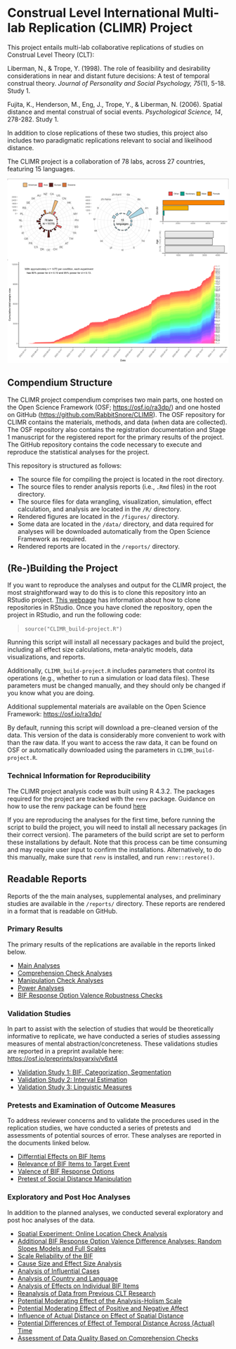 # Construal Level International Multi-lab Replication (CLIMR) Project

This project entails multi-lab collaborative replications of studies on
Construal Level Theory (CLT):

Liberman, N., & Trope, Y. (1998). The role of feasibility and desirability
considerations in near and distant future decisions: A test of temporal
construal theory. *Journal of Personality and Social Psychology, 75*(1), 5-18.
Study 1.

Fujita, K., Henderson, M., Eng, J., Trope, Y., & Liberman, N. (2006). Spatial
distance and mental construal of social events. *Psychological Science, 14*,
278-282. Study 1.

In addition to close replications of these two studies, this project also
includes two paradigmatic replications relevant to social and likelihood
distance.

The CLIMR project is a collaboration of 78 labs, across 27 countries, featuring
15 languages.

![A summary of the CLIMR project](figures/climr_project-tracker.png)

## Compendium Structure

The CLIMR project compendium comprises two main parts, one hosted on the Open
Science Framework (OSF; https://osf.io/ra3dp/) and one hosted on GitHub
(https://github.com/RabbitSnore/CLIMR). The OSF repository for CLIMR contains
the materials, methods, and data (when data are collected). The OSF repository
also contains the registration documentation and Stage 1 manuscript for the
registered report for the primary results of the project. The GitHub repository
contains the code necessary to execute and reproduce the statistical analyses
for the project.

This repository is structured as follows:  

- The source file for compiling the project is located in the root directory.  
- The source files to render analysis reports (i.e., `.Rmd` files) in the root
directory.  
- The source files for data wrangling, visualization, simulation,
effect calculation, and analysis are located in the `/R/` directory.  
- Rendered figures are located in the `/figures/` directory.  
- Some data are located in the `/data/` directory, and data required for
analyses will be downloaded automatically from the Open Science Framework as
required.
- Rendered reports are located in the `/reports/` directory.

## (Re-)Building the Project

If you want to reproduce the analyses and output for the CLIMR project, the most
straightforward way to do this is to clone this repository into an RStudio
project. [This
webpage](https://resources.github.com/whitepapers/github-and-rstudio/) has
information about how to clone repositories in RStudio. Once you have cloned
the repository, open the project in RStudio, and run the following code:

> `source("CLIMR_build-project.R")`

Running this script will install all necessary packages and build the project,
including all effect size calculations, meta-analytic models, data
visualizations, and reports.

Additionally, `CLIMR_build-project.R` includes parameters that control its
operations (e.g., whether to run a simulation or load data files). These
parameters must be changed manually, and they should only be changed if you know
what you are doing.

Additional supplemental materials are available on the Open Science Framework:
https://osf.io/ra3dp/

By default, running this script will download a pre-cleaned version of the data.
This version of the data is considerably more convenient to work with than the
raw data. If you want to access the raw data, it can be found on OSF or
automatically downloaded using the parameters in `CLIMR_build-project.R`.

### Technical Information for Reproducibility

The CLIMR project analysis code was built using R 4.3.2. The packages required
for the project are tracked with the `renv` package. Guidance on how to use the
renv package can be found
[here](https://docs.posit.co/ide/user/ide/guide/environments/r/renv.html)

If you are reproducing the analyses for the first time, before running the
script to build the project, you will need to install all necessary packages (in
their correct version). The parameters of the build script are set to perform
these installations by default. Note that this process can be time consuming and
may require user input to confirm the installations. Alternatively, to do this
manually, make sure that `renv` is installed, and run `renv::restore()`.

## Readable Reports

Reports of the the main analyses, supplemental analyses, and preliminary studies
are available in the `/reports/` directory. These reports are rendered in a
format that is readable on GitHub.

### Primary Results

The primary results of the replications are available in the reports linked
below.

- [Main Analyses](reports/CLIMR_main-analysis_report.md)
- [Comprehension Check Analyses](reports/CLIMR_comprehension-check_report.md)
- [Manipulation Check Analyses](reports/CLIMR_manipulation-check_report.md)
- [Power Analyses](reports/CLIMR_power_report.md)
- [BIF Response Option Valence Robustness Checks](reports/CLIMR_valence-robustness-check_report.md)

### Validation Studies

In part to assist with the selection of studies that would be theoretically
informative to replicate, we have conducted a series of studies assessing
measures of mental abstraction/concreteness. These validations studies are
reported in a preprint available here: https://osf.io/preprints/psyarxiv/v6xt4

- [Validation Study 1: BIF, Categorization, Segmentation](reports/CLIMR_validation_report.md)
- [Validation Study 2: Interval Estimation](reports/CLIMR_validation-2_report.md)
- [Validation Study 3: Linguistic Measures](reports/CLIMR_validation-3_report.md)

### Pretests and Examination of Outcome Measures

To address reviewer concerns and to validate the procedures used in the
replication studies, we have conducted a series of pretests and assessments of
potential sources of error. These analyses are reported in the documents linked
below.

- [Differntial Effects on BIF Items](reports/CLIMR_bif_report.md)
- [Relevance of BIF Items to Target Event](reports/CLIMR_action-relevance-pretest_report.md)
- [Valence of BIF Response Options](reports/CLIMR_bif-valence-pretest_report.md)
- [Pretest of Social Distance Manipulation](reports/CLIMR_social-distance-pretest_report.md)

### Exploratory and Post Hoc Analyses

In addition to the planned analyses, we conducted several exploratory and post
hoc analyses of the data.

- [Spatial Experiment: Online Location Check Analysis](reports/CLIMR_spatial-robustness_report.md)
- [Additional BIF Response Option Valence Difference Analyses: Random Slopes Models and Full Scales](reports/CLIMR_exploration-valence-additional_report.md)
- [Scale Reliability of the BIF](reports/CLIMR_exploration-reliability_report.md)
- [Cause Size and Effect Size Analysis](reports/CLIMR_exploration-manipulation-checks_report.md)
- [Analysis of Influential Cases](reports/CLIMR_exploration-influence_report.md)
- [Analysis of Country and Language](reports/CLIMR_exploration-country-language_report.md)
- [Analysis of Effects on Individual BIF Items](reports/CLIMR_exploration-bif-items_report.md)
- [Reanalysis of Data from Previous CLT Research](reports/CLIMR_exploration-past-data_report.md)
- [Potential Moderating Effect of the Analysis-Holism Scale](reports/CLIMR_exploration-ahs_report.md)
- [Potential Moderating Effect of Positive and Negative Affect](reports/CLIMR_exploration-panas_report.md)
- [Influence of Actual Distance on Effect of Spatial Distance](reports/CLIMR_exploration-actual-distance_report.md)
- [Potential Differences of Effect of Temporal Distance Across (Actual) Time](reports/CLIMR_exploration-actual-time_report.md)
- [Assessment of Data Quality Based on Comprehension Checks](reports/CLIMR_exploration-data-quality_report.md)
